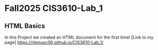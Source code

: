 # Fall2025 CIS3610-Lab_1
## HTML Basics

In this Project we created an HTML document for the first time!
[Link to my page] https://rlemusc06.github.io/CIS3610-Lab_1/

